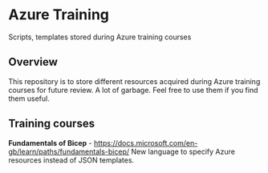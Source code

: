 # Azure Training
Scripts, templates stored during Azure training courses

## Overview
This repository is to store different resources acquired during Azure training courses for future review. A lot of garbage. Feel free to use them if you find them useful.

## Training courses
**Fundamentals of Bicep** - https://docs.microsoft.com/en-gb/learn/paths/fundamentals-bicep/
New language to specify Azure resources instead of JSON templates.